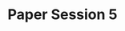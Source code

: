 ---
slug: paper-session-5
type: event
event_type: Paper Session
title: Paper Session 5
venue: VOGELFREI
status: ready
date_time: Thursday, April 19th, 11:30
schedule:
    -   time: t11:30
        item: $live-coding-and-education-a-practical-experience
    -   time: t11:50
        item: $towards-another-transdiscipline-art-techno-science-and-as-and
    -   time: t12:10
        item: $the-meaning-of-live-from-art-without-audience-to-programs-users
    -   time: t12:30
        item: Questions
---